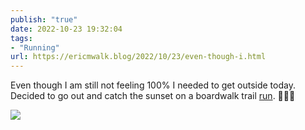 ```yaml
---
publish: "true"
date: 2022-10-23 19:32:04
tags:
- "Running"
url: https://ericmwalk.blog/2022/10/23/even-though-i.html
---
```

Even though I am still not feeling 100% I needed to get outside today. Decided to go out and catch the sunset on a boardwalk trail [run](http://www.strava.com/activities/8010097615). 🏃🏻‍♂️



![](https://ericmwalk.blog/uploads/2022/af9d0b76c9.jpg)